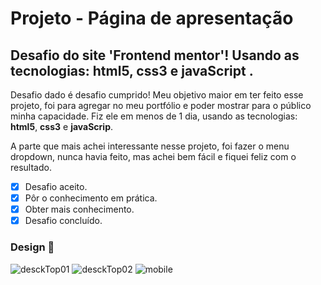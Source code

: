 # Projeto - Página de apresentação
## Desafio do site 'Frontend mentor'! Usando as tecnologias: html5, css3 e javaScript .

Desafio dado é desafio cumprido! Meu objetivo maior em ter feito esse projeto, foi para agregar no meu portfólio e poder mostrar para o público minha capacidade.
Fiz ele em menos de 1 dia, usando as tecnologias: **html5**, **css3** e **javaScrip**.

A parte que mais achei interessante nesse projeto, foi fazer o menu dropdown, nunca havia feito, mas achei bem fácil e fiquei feliz com o resultado.


- [x] Desafio aceito.
- [x] Pôr o conhecimento em prática.
- [x] Obter mais conhecimento.
- [x] Desafio concluído.

### Design 🎨

![desckTop01](https://user-images.githubusercontent.com/81135377/215194656-fc626771-c53e-4d40-9525-ca00a5c9ec25.png)
![desckTop02](https://user-images.githubusercontent.com/81135377/215194788-3c0a4991-edec-4d34-b3a3-90b81c962bea.png)
![mobile](https://user-images.githubusercontent.com/81135377/215194812-999f0727-aa96-4150-a972-113c15c25d41.png)
